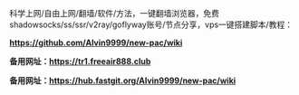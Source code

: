 科学上网/自由上网/翻墙/软件/方法，一键翻墙浏览器，免费shadowsocks/ss/ssr/v2ray/goflyway账号/节点分享，vps一键搭建脚本/教程：
     
**https://github.com/Alvin9999/new-pac/wiki**

**备用网址：https://tr1.freeair888.club**

**备用网址：https://hub.fastgit.org/Alvin9999/new-pac/wiki**
 
       
